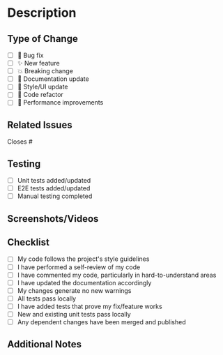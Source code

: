 # Description

<!-- Provide a brief description of the changes in this PR -->

## Type of Change

<!-- Mark the appropriate option(s) with an 'x' -->

- [ ] 🐛 Bug fix <!-- non-breaking change that fixes an issue -->
- [ ] ✨ New feature <!-- non-breaking change that adds functionality -->
- [ ] 💥 Breaking change <!-- fix or feature that would cause existing functionality to not work as expected -->
- [ ] 📝 Documentation update
- [ ] 🎨 Style/UI update
- [ ] 🔧 Code refactor
- [ ] 🔋 Performance improvements

## Related Issues

<!-- Link any related issues using #issue_number -->

Closes #

## Testing

<!-- Describe the tests you ran and how to reproduce them -->

- [ ] Unit tests added/updated
- [ ] E2E tests added/updated
- [ ] Manual testing completed

## Screenshots/Videos

<!-- If applicable, add screenshots or videos to demonstrate the changes -->

## Checklist

<!-- Mark completed items with an 'x' -->

- [ ] My code follows the project's style guidelines
- [ ] I have performed a self-review of my code
- [ ] I have commented my code, particularly in hard-to-understand areas
- [ ] I have updated the documentation accordingly
- [ ] My changes generate no new warnings
- [ ] All tests pass locally
- [ ] I have added tests that prove my fix/feature works
- [ ] New and existing unit tests pass locally
- [ ] Any dependent changes have been merged and published

## Additional Notes

<!-- Add any additional information that reviewers should know -->
